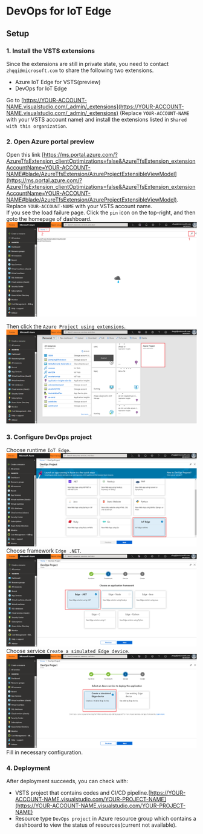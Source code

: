 # DevOps for IoT Edge

## Setup

### 1. Install the VSTS extensions
Since the extensions are still in private state, you need to contact `zhqqi@microsoft.com` to share the following two extensions.
* Azure IoT Edge for VSTS(preview)
* DevOps for IoT Edge

Go to [https://YOUR-ACCOUNT-NAME.visualstudio.com/_admin/_extensions](https://YOUR-ACCOUNT-NAME.visualstudio.com/_admin/_extensions) (Replace `YOUR-ACCOUNT-NAME` with your VSTS account name) and install the extensions listed in `Shared with this organization`.

### 2. Open Azure portal preview
Open this link [https://ms.portal.azure.com/?AzureTfsExtension_clientOptimizations=false&AzureTfsExtension_extensionAccountName=YOUR-ACCOUNT-NAME#blade/AzureTfsExtension/AzureProjectExtensibleViewModel](https://ms.portal.azure.com/?AzureTfsExtension_clientOptimizations=false&AzureTfsExtension_extensionAccountName=YOUR-ACCOUNT-NAME#blade/AzureTfsExtension/AzureProjectExtensibleViewModel). Replace `YOUR-ACCOUNT-NAME` with your VSTS account name.  
If you see the load failure page. Click the `pin` icon on the top-right, and then goto the homepage of dashboard.  
![](images/docs-1.png)

Then click the `Azure Project using extensions`.
![](images/docs-2.png)

### 3. Configure DevOps project

Choose runtime `IoT Edge`.
![](images/docs-3.png)
Choose framework `Edge .NET`.
![](images/docs-4.png)
Choose service `Create a simulated Edge device`.
![](images/docs-5.png)
Fill in necessary configuration.

### 4. Deployment

After deployment succeeds, you can check with:
* VSTS project that contains codes and CI/CD pipeline.[https://YOUR-ACCOUNT-NAME.visualstudio.com/YOUR-PROJECT-NAME](https://YOUR-ACCOUNT-NAME.visualstudio.com/YOUR-PROJECT-NAME)
* Resource type `DevOps project` in Azure resource group which contains a dashboard to view the status of resources(current not available).